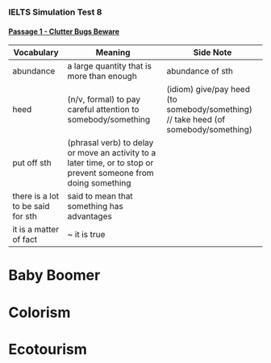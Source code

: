 ### IELTS Simulation Test 8
#### [Passage 1 - Clutter Bugs Beware]()

Vocabulary | Meaning | Side Note
---------- | ------- | ---------
abundance  | a large quantity that is more than enough | abundance of sth
heed       | (n/v, formal) to pay careful attention to somebody/something | (idiom) give/pay heed (to somebody/something) // take heed (of somebody/something)
put off sth | (phrasal verb) to delay or move an activity to a later time, or to stop or prevent someone from doing something
there is a lot to be said for sth | said to mean that something has advantages
it is a matter of fact            | ~ it is true

# Baby Boomer

# Colorism

# Ecotourism

